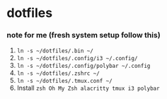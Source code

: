 # dotfiles

### note for me (fresh system setup follow this)

1. `ln -s ~/dotfiles/.bin ~/`
3. `ln -s ~/dotfiles/.config/i3 ~/.config/`
4. `ln -s ~/dotfiles/.config/polybar ~/.config`
5. `ln -s ~/dotfiles/.zshrc ~/`
6. `ln -s ~/dotfiles/.tmux.conf ~/`
7. Install `zsh Oh My Zsh alacritty tmux i3 polybar`




